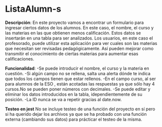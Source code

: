 # ListaAlumn-s



**Descripción**:
En este proyecto vamos a encontrar un formulario para ingresar ciertos datos de los alumnos. En este caso, el nombre, el curso y las materias en las que obtienen menos calificación. Estos datos se insertarán en una tabla para ser analizados.
Los usuarios, en este caso el profesorado, puede utilizar esta aplicación para ver cuales son las materias que necesitan ser revisadas pedagógicamente. Así pueden mejorar como transmitir el conocimiento de ciertas materias para aumentar esas calificaciones.

**Funcionalidad**:
-Se puede introducir el nombre, el curso y la materia en cuestión.
-Si algún campo no se rellena, salta una alerta dónde te indica que todos los campos tienen que estar rellenos.
-En el campo curso, al ser para alumnos de la ESO , están acotadas las respuestas ya que sólo hay 4 cursos.No se pueden poner números con decimales.
-Se puede editar y eliminar los datos introducidos en la tabla, idependientemente de su posición.
-La ID nunca se va a repetir gracias al date.now.

**Testeo en jest**
No se incluye testeo de una función del proyecto en sí  pero si ha querido dejar los archivos ya que se ha probado con una función externa (cambiando sus datos) para prácticar el testeo de la misma.

